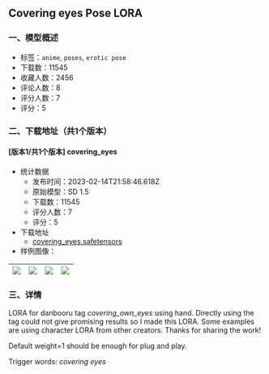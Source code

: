 ## Covering eyes Pose LORA
### 一、模型概述

- 标签：`anime`, `poses`, `erotic pose`
- 下载数：11545
- 收藏人数：2456
- 评论人数：8
- 评分人数：7
- 评分：5

### 二、下载地址（共1个版本）

#### [版本1/共1个版本] covering_eyes

- 统计数据
  - 发布时间：2023-02-14T21:58:46.618Z
  - 原始模型：SD 1.5
  - 下载数：11545
  - 评分人数：7
  - 评分：5
- 下载地址
  - [covering_eyes.safetensors](https://civitai.com/api/download/models/9521)
- 样例图像：

| <img src="https://image.civitai.com/xG1nkqKTMzGDvpLrqFT7WA/6f44aae0-d14d-4efa-6ec4-adbf00806d00/width=450/91762.jpeg" /> | <img src="https://image.civitai.com/xG1nkqKTMzGDvpLrqFT7WA/1cb50557-9463-43f6-843d-acb1f7eee900/width=450/91764.jpeg" /> | <img src="https://image.civitai.com/xG1nkqKTMzGDvpLrqFT7WA/d0db319d-b3df-453a-6be4-69e4ff5a0500/width=450/91799.jpeg" /> | <img src="https://image.civitai.com/xG1nkqKTMzGDvpLrqFT7WA/945646cf-f1cf-49c1-f5c8-0292dc50fc00/width=450/91763.jpeg" /> |
| ---- | ---- | ---- | ---- |


### 三、详情
<p>LORA for danbooru tag <em>covering_own_eyes</em> using hand. Directly using the tag could not give promising results so I made this LORA. Some examples are using character LORA from other creators. Thanks for sharing the work!</p><p></p><p>Default weight=1 should be enough for plug and play.</p><p>Trigger words: <em>covering eyes</em></p>